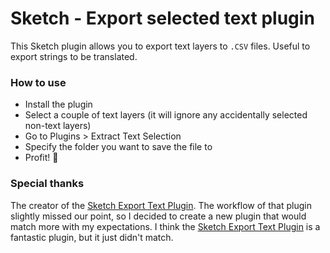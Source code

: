 # Sketch - Export selected text plugin

This Sketch plugin allows you to export text layers to `.CSV` files. Useful to
export strings to be translated.

### How to use
- Install the plugin
- Select a couple of text layers (it will ignore any accidentally selected non-text layers)
- Go to Plugins > Extract Text Selection
- Specify the folder you want to save the file to
- Profit! 🎉

### Special thanks
The creator of the [Sketch Export Text Plugin](https://github.com/exevil/Sketch-Export-Text).
The workflow of that plugin slightly missed our point, so I decided to create a
new plugin that would match more with my expectations. I think the [Sketch Export Text Plugin](https://github.com/exevil/Sketch-Export-Text) is a fantastic plugin, but it just didn't
match.
